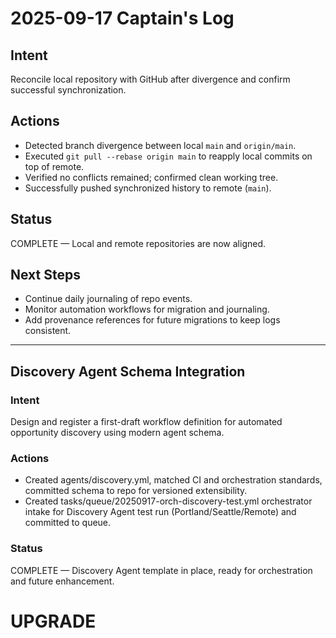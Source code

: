 # 2025-09-17 Captain's Log

## Intent
Reconcile local repository with GitHub after divergence and confirm successful synchronization.

## Actions
- Detected branch divergence between local `main` and `origin/main`.
- Executed `git pull --rebase origin main` to reapply local commits on top of remote.
- Verified no conflicts remained; confirmed clean working tree.
- Successfully pushed synchronized history to remote (`main`).

## Status
COMPLETE — Local and remote repositories are now aligned.

## Next Steps
- Continue daily journaling of repo events.
- Monitor automation workflows for migration and journaling.
- Add provenance references for future migrations to keep logs consistent.

---

## Discovery Agent Schema Integration

### Intent
Design and register a first-draft workflow definition for automated opportunity discovery using modern agent schema.

### Actions
- Created agents/discovery.yml, matched CI and orchestration standards, committed schema to repo for versioned extensibility.
- Created tasks/queue/20250917-orch-discovery-test.yml orchestrator intake for Discovery Agent test run (Portland/Seattle/Remote) and committed to queue.

### Status
COMPLETE — Discovery Agent template in place, ready for orchestration and future enhancement.

# UPGRADE
